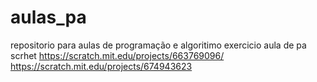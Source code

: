 # aulas_pa
repositorio para aulas de programação e algoritimo 
exercicio aula de pa scrhet 
https://scratch.mit.edu/projects/663769096/
https://scratch.mit.edu/projects/674943623
